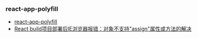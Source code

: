 ### react-app-polyfill
- [react-app-polyfill](https://www.npmjs.com/package/react-app-polyfill)
- [React build项目部署后IE浏览器报错：对象不支持"assign"属性或方法的解决](https://www.w3h5.com/post/424.html)